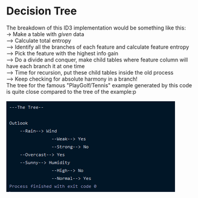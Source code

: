 # Decision Tree
The breakdown of this ID3 implementation would be something like this:\
-> Make a table with _given_ data\
--> Calculate total entropy\
--> Identify all the branches of each feature and calculate feature entropy\
--> Pick the feature with the highest info gain\
--> Do a divide and conquer, make child tables where feature column will have each branch it at one time\
--> Time for recursion, put these child tables inside the old process\
--> Keep checking for absolute harmony in a branch!\
The tree for the famous "PlayGolf/Tennis" example generated by this code is quite close compared to the tree of the example:p\
<br/>
![...](https://github.com/HasnatPranto/Decision-Tree_ML4/blob/master/.idea/decTree.PNG)
